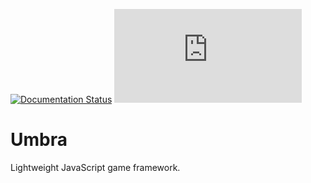 [![Documentation Status](https://readthedocs.org/projects/umbrajs/badge/?version=latest)](https://docs.umbra.lakuna.pw/en/latest/?badge=latest)
[![Bundle Size](https://badgen.net/bundlephobia/minzip/@lakuna/umbra.js)](https://bundlephobia.com/package/@lakuna/umbra.js)

# Umbra
Lightweight JavaScript game framework.
